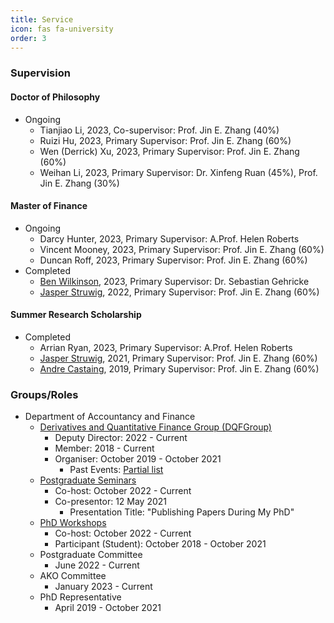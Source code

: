 ```yaml
---
title: Service
icon: fas fa-university
order: 3
---
```

### Supervision

#### Doctor of Philosophy
- Ongoing
  - Tianjiao Li, 2023, Co-supervisor: Prof. Jin E. Zhang (40%)
  - Ruizi Hu, 2023, Primary Supervisor: Prof. Jin E. Zhang (60%)
  - Wen (Derrick) Xu, 2023, Primary Supervisor: Prof. Jin E. Zhang (60%)
  - Weihan Li, 2023, Primary Supervisor: Dr. Xinfeng Ruan (45%), Prof. Jin E. Zhang (30%)

#### Master of Finance
- Ongoing
  - Darcy Hunter, 2023, Primary Supervisor: A.Prof. Helen Roberts
  - Vincent Mooney, 2023, Primary Supervisor: Prof. Jin E. Zhang (60%)
  - Duncan Roff, 2023, Primary Supervisor: Prof. Jin E. Zhang (60%)
- Completed
  - [Ben Wilkinson](https://www.linkedin.com/in/ben-wilkinson-2bb6891b9/), 2023, Primary Supervisor: Dr. Sebastian Gehricke
  - [Jasper Struwig](https://www.linkedin.com/in/jasper-struwig-9b86a016a/), 2022, Primary Supervisor: Prof. Jin E. Zhang (60%)

#### Summer Research Scholarship
<!--
- Ongoing
-->
- Completed
  - Arrian Ryan, 2023, Primary Supervisor: A.Prof. Helen Roberts
  - [Jasper Struwig](https://www.linkedin.com/in/jasper-struwig-9b86a016a/), 2021, Primary Supervisor: Prof. Jin E. Zhang (60%)
  - [Andre Castaing](https://www.linkedin.com/in/andre-castaing-840a8315a/), 2019, Primary Supervisor: Prof. Jin E. Zhang (60%)

### Groups/Roles
- Department of Accountancy and Finance
  - [Derivatives and Quantitative Finance Group (DQFGroup)](https://blogs.otago.ac.nz/dqfg/)
    - Deputy Director: 2022 - Current
    - Member: 2018 - Current
    - Organiser: October 2019 - October 2021
      - Past Events: [Partial list](https://pbeama.github.io/dqfg/)
  - [Postgraduate Seminars](https://sites.google.com/view/uoseminar)
    - Co-host: October 2022 - Current
    - Co-presentor: 12 May 2021
      - Presentation Title: "Publishing Papers During My PhD"
  - [PhD Workshops](https://sites.google.com/view/uoworkshop)
    - Co-host: October 2022 - Current
    - Participant (Student): October 2018 - October 2021
  - Postgraduate Committee
    - June 2022 - Current
  - AKO Committee
    - January 2023 - Current
  - PhD Representative
    - April 2019 - October 2021
